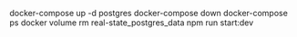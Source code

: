 docker-compose up -d postgres
docker-compose down
docker-compose ps
docker volume rm real-state_postgres_data
npm run start:dev
